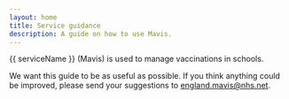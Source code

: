 ```yaml
---
layout: home
title: Service guidance
description: A guide on how to use Mavis.
---
```


{{ serviceName }} (Mavis) is used to manage vaccinations in schools.

We want this guide to be as useful as possible. If you think anything could be improved, please send your suggestions to <england.mavis@nhs.net>.
